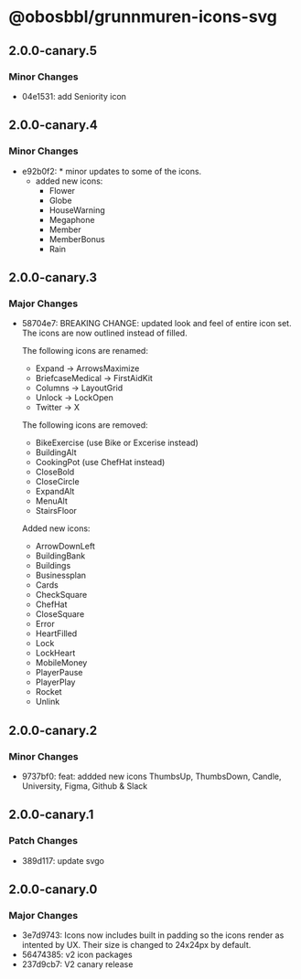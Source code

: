 # @obosbbl/grunnmuren-icons-svg

## 2.0.0-canary.5

### Minor Changes

- 04e1531: add Seniority icon

## 2.0.0-canary.4

### Minor Changes

- e92b0f2: \* minor updates to some of the icons.
  - added new icons:
    - Flower
    - Globe
    - HouseWarning
    - Megaphone
    - Member
    - MemberBonus
    - Rain

## 2.0.0-canary.3

### Major Changes

- 58704e7: BREAKING CHANGE: updated look and feel of entire icon set. The icons are now outlined instead of filled.

  The following icons are renamed:

  - Expand -> ArrowsMaximize
  - BriefcaseMedical -> FirstAidKit
  - Columns -> LayoutGrid
  - Unlock -> LockOpen
  - Twitter -> X

  The following icons are removed:

  - BikeExercise (use Bike or Excerise instead)
  - BuildingAlt
  - CookingPot (use ChefHat instead)
  - CloseBold
  - CloseCircle
  - ExpandAlt
  - MenuAlt
  - StairsFloor

  Added new icons:

  - ArrowDownLeft
  - BuildingBank
  - Buildings
  - Businessplan
  - Cards
  - CheckSquare
  - ChefHat
  - CloseSquare
  - Error
  - HeartFilled
  - Lock
  - LockHeart
  - MobileMoney
  - PlayerPause
  - PlayerPlay
  - Rocket
  - Unlink

## 2.0.0-canary.2

### Minor Changes

- 9737bf0: feat: addded new icons ThumbsUp, ThumbsDown, Candle, University, Figma, Github & Slack

## 2.0.0-canary.1

### Patch Changes

- 389d117: update svgo

## 2.0.0-canary.0

### Major Changes

- 3e7d9743: Icons now includes built in padding so the icons render as intented by UX. Their size is changed to 24x24px by default.
- 56474385: v2 icon packages
- 237d9cb7: V2 canary release
